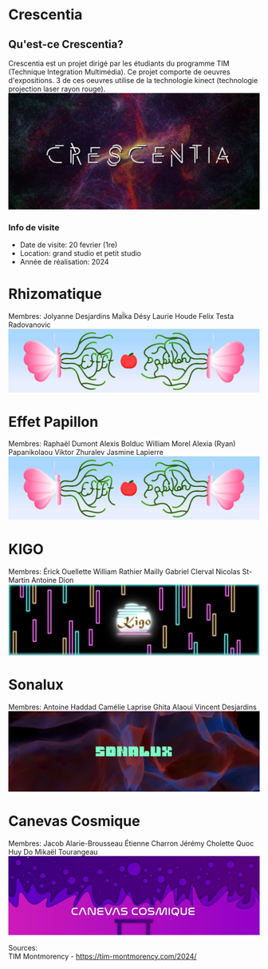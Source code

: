 # Crescentia 
## Qu'est-ce Crescentia? 
Crescentia est un projet dirigé par les étudiants du programme TIM (Technique Integration Multimédia). Ce projet comporte de oeuvres d'expositions. 3 de ces oeuvres utilise de la technologie kinect (technologie projection laser rayon rouge).
![image](media/visuelle_crescentia.png)

### Info de visite
- Date de visite: 20 fevrier (1re)
- Location: grand studio et petit studio
- Année de réalisation: 2024


# Rhizomatique
Membres:
Jolyanne Desjardins
MaÏka Désy
Laurie Houde
Felix Testa Radovanovic
![image](media/visuel_effet_papillon.png)

# Effet Papillon
Membres:
Raphaël Dumont
Alexis Bolduc
William Morel
Alexia (Ryan) Papanikolaou
Viktor Zhuralev
Jasmine Lapierre
![image](media/visuel_effet_papillon.png)

# KIGO
Membres:
Érick Ouellette
William Rathier Mailly
Gabriel Clerval
Nicolas St-Martin
Antoine Dion
![image](media/visuel_kigo.png)

# Sonalux
Membres:
Antoine Haddad
Camélie Laprise
Ghita Alaoui
Vincent Desjardins
![image](media/visuel_sonalux.png)

# Canevas Cosmique
Membres:
Jacob Alarie-Brousseau
Étienne Charron
Jérémy Cholette
Quoc Huy Do
Mikaël Tourangeau
![image](media/visuel_canevas_cosmique.png)

Sources: <br>
TIM Montmorency - <https://tim-montmorency.com/2024/>

